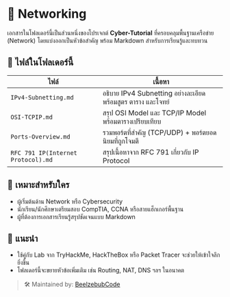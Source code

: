 # 📡 Networking

เอกสารในโฟลเดอร์นี้เป็นส่วนหนึ่งของโปรเจกต์ **Cyber-Tutorial** ที่ครอบคลุมพื้นฐานเครือข่าย (Network) โดยแบ่งออกเป็นหัวข้อสำคัญ พร้อม Markdown สำหรับการเรียนรู้และทบทวน

## 📂 ไฟล์ในโฟลเดอร์นี้
| ไฟล์ | เนื้อหา |
|------|---------|
| `IPv4-Subnetting.md` | อธิบาย IPv4 Subnetting อย่างละเอียด พร้อมสูตร ตาราง และโจทย์ |
| `OSI-TCPIP.md` | สรุป OSI Model และ TCP/IP Model พร้อมตารางเปรียบเทียบ |
| `Ports-Overview.md` | รวมพอร์ตที่สำคัญ (TCP/UDP) + พอร์ตยอดนิยมที่ถูกโจมตี |
| `RFC 791 IP(Internet Protocol).md` | สรุปเนื้อหาจาก RFC 791 เกี่ยวกับ IP Protocol |

## 🧠 เหมาะสำหรับใคร
- ผู้เริ่มต้นด้าน Network หรือ Cybersecurity
- นักเรียน/นักศึกษาเตรียมสอบ CompTIA, CCNA หรือสายแฮ็กเกอร์พื้นฐาน
- ผู้ที่ต้องการเอกสารเรียนรู้สรุปชัดเจนแบบ Markdown

## 🔗 แนะนำ
- ใช้คู่กับ Lab จาก TryHackMe, HackTheBox หรือ Packet Tracer จะช่วยให้เข้าใจลึกยิ่งขึ้น
- โฟลเดอร์นี้จะขยายหัวข้อเพิ่มเติม เช่น Routing, NAT, DNS ฯลฯ ในอนาคต

> 🛠 Maintained by: [BeelzebubCode](https://github.com/BeelzebubCode)
